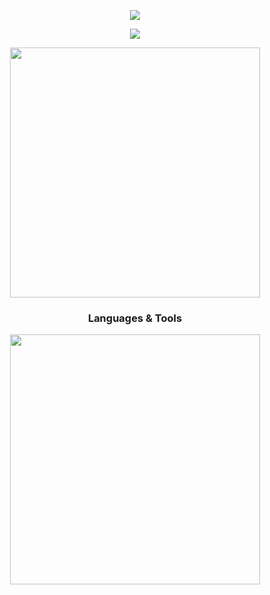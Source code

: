 <div>

  <p align="center">
    <a href="https://github.com/YOUR_USERNAME">
      <img src="https://github-readme-stats.vercel.app/api/top-langs/?username=YOUR_USERNAME&layout=compact&theme=holi&border_color=4A628A"/>
    </a>
  </p>

  <p align="center">
    <a href="https://github.com/YOUR_USERNAME">
      <img src="https://github-readme-stats.vercel.app/api?username=YOUR_USERNAME&show_icons=true&count_private=true&theme=holi&show=prs_merged&hide=contribs&hide_title=true&border_color=4A628A"/>
    </a>
  </p>

  <p align="center">
    <a href="https://melbinjoseph.netlify.app/">
      <img src="https://github.com/user-attachments/assets/95841bec-68db-4167-8f9d-bd567e0825bd" width='400'/>
    </a>
  </p>
  
  <h3 align="center">Languages & Tools</h3>
  <p align="center">
    <picture>
      <img src="https://skillicons.dev/icons?i=python,django,flask,dart,flutter,java,sqlite,mongodb,html,js,bootstrap,redis,angular,tailwind&theme=dark" width='400'/>
    </picture>
  </p>
</div>
